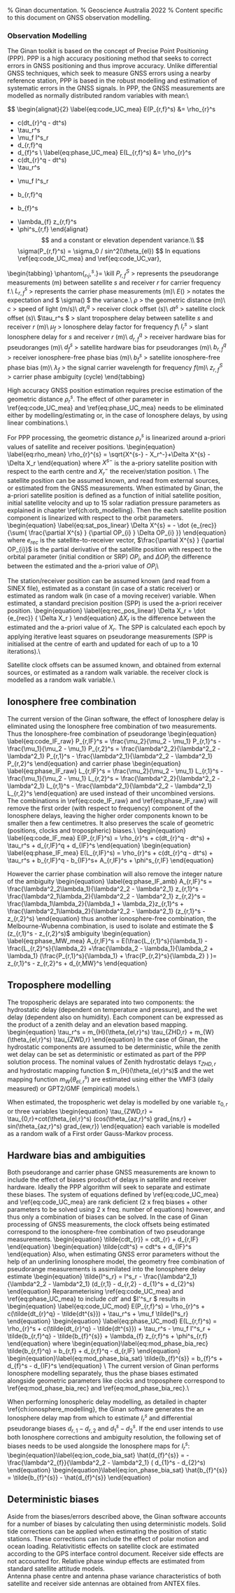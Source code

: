 % Ginan documentation.
% Geoscience Australia 2022
% Content specific to this document on GNSS observation modelling.

### Observation Modelling

The Ginan toolkit is based on the concept of Precise Point Positioning (PPP).
PPP is a high accuracy positioning method that seeks to correct errors in GNSS positioning and thus improve accuracy.
Unlike differential GNSS techniques, which seek to measure GNSS errors using a nearby reference station, PPP is based in the robust modelling and estimation of systematic errors in the GNSS signals.
In PPP, the GNSS measurements are modelled as normally distributed random variables with mean:\\

$$
\begin{alignat}{2} 
\label{eq:code_UC_mea}
E(P_{r,f}^s) 
&= \rho_{r}^s 
+ c(dt_{r}^q - dt^s) 
+ \tau_r^s
+ \mu_f I^s_r 
+ d_{r,f}^q
+ d_{f}^s
\\
\label{eq:phase_UC_mea}
E(L_{r,f}^s) 
&= \rho_{r}^s 
+ c(dt_{r}^q - dt^s) 
+ \tau_r^s 
- \mu_f I^s_r
+ b_{r,f}^q 
- b_{f}^s
+ \lambda_{f} z_{r,f}^s  
+ \phi^s_{r,f}
\end{alignat}
$$
and a constant or elevation dependent variance.\\
$$
\sigma(P_{r,f}^s) = \sigma_0 / sin^2(\theta_{el})
$$
In equations \ref{eq:code_UC_mea} and \ref{eq:code_UC_var},

\begin{tabbing}
	\phantom{$_r,_j,^s.$}\= \kill
$P_{r,f}^S$ \> represents the pseudorange measurements (m) between satellite $s$ and receiver $r$ for carrier frequency f.\\
$L_{r,f}^s$ \> represents the carrier phase measurements (m)\\
$E()$ \>  notates the expectation and  $ \sigma() $ the variance.\\
$\rho$ \> the geometric distance (m)\\
$c$ \> speed of light (m/s)\\
$dt_r^q$ \> receiver clock offset (s)\\
$dt^s$ \> satellite clock offset (s)\\
$\tau_r^s $ \> slant troposphere delay between satellite $s$ and receiver $r$ (m)\\
$\mu_f$ \> Ionosphere delay factor for frequency $f$\\
$I^s_r$ \> slant Ionosphere delay for $s$ and receiver $r$ (m)\\
$d_{r,f}^q$ \> receiver hardware bias for pseudoranges (m)\\
$d_{f}^s$ \> satellite hardware bias for pseudoranges (m)\\
$b_{r,f}^q$ \> receiver ionosphere-free phase bias (m)\\
$b_{f}^s$ \> satellite ionosphere-free phase bias (m)\\
$\lambda_{f}$ \> the signal carrier wavelength for frequency $f$(m)\\
$z_{r,f}^S$ \> carrier phase ambiguity (cycle)
\end{tabbing}

High accuracy GNSS position estimation requires precise estimation of the geometric distance  $\rho_{r}^s$. The effect of other parameter in \ref{eq:code_UC_mea} and \ref{eq:phase_UC_mea} needs to be eliminated either by modelling/estimating or, in the case of Ionosphere delays, by using linear combinations.\\
 
For PPP processing, the geometric distance  $\rho_{r}^s$ is linearized around a-priori values of satellite and receiver positions.
\begin{equation} \label{eq:rho_mean}
\rho_{r}^{s} = \sqrt{X^{s-} - X_r^-}+\Delta X^{s} - \Delta X_r
\end{equation}
where $X^{s-}$ is the a-priory satellite position with respect to the earth centre and $X_r^-$ the receiver/station position. \\
The satellite position can be assumed known, and read from external sources, or estimated from the GNSS measurements. When estimated by Ginan, the a-priori satellite position is defined as a function of initial satellite position, initial satellite velocity and up to 15 solar radiation pressure parameters as explained in chapter \ref{ch:orb_modelling}. Then the each satellite position component is linearized with respect to the orbit parameters.
\begin{equation} \label{eq:sat_pos_linear}
\Delta X^{s} = - \dot {e_{rec}} {\sum{ \frac{\partial X^{s} } {\partial OP_{i} } \Delta OP_{i} }}
\end{equation}
where $e_{rec}$ is the satellite-to-receiver vector, $\frac{\partial X^{s} } {\partial OP_{i}}$ is the partial derivative of the satellite position with respect to the orbital parameter (initial condition or SRP) $OP_{i}$, and  $\Delta OP_{i}$ the difference between the estimated  and the a-priori value of $OP_{i}$\\

The station/receiver position can be assumed known (and read from a SINEX file), estimated as a constant (in case of a static receiver) or estimated as random walk (in case of a moving receiver) variable. When estimated, a standard precision position (SPP) is used the a-priori receiver position. 
\begin{equation} \label{eq:rec_pos_linear}
\Delta X_r =  \dot {e_{rec}} { \Delta X_r }
\end{equation} 
$\Delta X_r$ is the difference between the estimated and the a-priori value of $X_r$. The SPP is calculated each epoch by applying iterative least squares on pseudorange measurements (SPP is initialised at the centre of earth and updated for each of up to a 10 iterations).\\

Satellite clock offsets can be assumed known, and obtained from external sources, or estimated as a random walk variable. the receiver clock is modelled as a random walk variable.\\

## Ionosphere free combination
The current version of the Ginan software, the effect of Ionosphere delay is eliminated using the Ionosphere free combination of two measurements. Thus the Ionosphere-free combination of pseudorange
\begin{equation} \label{eq:code_IF_raw}
P_{r,IF}^s = \frac{\mu_2}{\mu_2 - \mu_1} P_{r,1}^s - \frac{\mu_1}{\mu_2 - \mu_1} P_{r,2}^s = \frac{\lambda^2_2}{\lambda^2_2 - \lambda^2_1} P_{r,1}^s - \frac{\lambda^2_1}{\lambda^2_2 - \lambda^2_1} P_{r,2}^s
\end{equation} 
and carrier phase
\begin{equation} \label{eq:phase_IF_raw}
L_{r,IF}^s = \frac{\mu_2}{\mu_2 - \mu_1} L_{r,1}^s - \frac{\mu_1}{\mu_2 - \mu_1} L_{r,2}^s = \frac{\lambda^2_2}{\lambda^2_2 - \lambda^2_1} L_{r,1}^s - \frac{\lambda^2_1}{\lambda^2_2 - \lambda^2_1} L_{r,2}^s
\end{equation} 
are used instead of their uncombined versions. The combinations in \ref{eq:code_IF_raw} and  \ref{eq:phase_IF_raw} will remove the first order (with respect to frequency) component of the Ionosphere delays, leaving the higher order components known to be smaller then a few centimetres. It also preserves the scale of geometric (positions, clocks and tropospheric) biases.\\
\begin{equation} \label{eq:code_IF_mea}
E(P_{r,IF}^s) = \rho_{r}^s + c(dt_{r}^q - dt^s) + \tau_r^s + d_{r,IF}^q + d_{IF}^s
\end{equation}
\begin{equation} \label{eq:phase_IF_mea}
E(L_{r,IF}^s) = \rho_{r}^s + c(dt_{r}^q - dt^s) + \tau_r^s  + b_{r,IF}^q - b_{IF}^s+ A_{r,IF}^s  + \phi^s_{r,IF}
\end{equation}

However the carrier phase combination will also remove the integer nature of the ambiguity 
\begin{equation} \label{eq:phase_IF_amb}
A_{r,IF}^s = \frac{\lambda^2_2\lambda_1}{\lambda^2_2 - \lambda^2_1} z_{r,1}^s - \frac{\lambda^2_1\lambda_2}{\lambda^2_2 - \lambda^2_1} z_{r,2}^s = \frac{\lambda_1\lambda_2}{\lambda_1 + \lambda_2}z_{r,1}^s + \frac{\lambda^2_1\lambda_2}{\lambda^2_2 - \lambda^2_1} (z_{r,1}^s - z_{r,2}^s)
\end{equation}
thus another ionosphere-free combination, the Melbourne-Wubenna combination, is used to isolate and estimate the $ (z_{r,1}^s - z_{r,2}^s)$ ambiguity
\begin{equation} \label{eq:phase_MW_mea}
A_{r,IF}^s = E(\frac{L_{r,1}^s}{\lambda_1} - \frac{L_{r,2}^s}{\lambda_2} +\frac{\lambda_2 - \lambda_1}{\lambda_2 + \lambda_1} (\frac{P_{r,1}^s}{\lambda_1} + \frac{P_{r,2}^s}{\lambda_2} ) )= z_{r,1}^s - z_{r,2}^s + d_{r,MW}^s
\end{equation}

## Troposphere modelling
The tropospheric delays are separated into two components: the hydrostatic delay (dependent on temperature and pressure), and the wet delay (dependent also on humidity). Each component can be expressed as the product of a zenith delay and an elevation based mapping. 
\begin{equation}
 \tau_r^s = m_{H}(\theta_{el,r}^s) \tau_{ZHD,r} +  m_{W}(\theta_{el,r}^s) \tau_{ZWD,r} 
\end{equation}
In the case of Ginan, the hydrostatic components are assumed to be deterministic, while the zenith wet delay can be set as deterministic or estimated as part of the PPP solution process. The nominal values of Zenith hydrostatic delays $\tau_{ZHD,r}$ and hydrostatic mapping function $ m_{H}(\theta_{el,r}^s)$ and the wet mapping function $m_{W}(\theta_{el,r}^s)$ are estimated using either the VMF3 (daily measured) or GPT2/GMF (empirical) models.\\

When estimated, the tropospheric wet delay is modelled by one variable $\tau_{0,r}$ or three variables
\begin{equation}
 \tau_{ZWD,r} =  \tau_{0,r}+cot(\theta_{el,r}^s) (cos(\theta_{az,r}^s) grad_{ns,r} + sin(\theta_{az,r}^s) grad_{ew,r})
\end{equation} 
each variable is modelled as a random walk of a First order Gauss-Markov process.

## Hardware bias and ambiguities
Both pseudorange and carrier phase GNSS measurements are known to include the effect of biases product of delays in satellite and receiver hardware. Ideally the PPP algorithm will seek to separate and estimate these biases. The system of equations defined by \ref{eq:code_UC_mea} and \ref{eq:code_UC_mea} are rank deficient (2 x freq biases + other parameters to be solved using 2 x freq. number of equations) however, and thus only a combination of biases can be solved. 
In the case of Ginan processing of GNSS measurements, the clock offsets being estimated correspond to the ionosphere-free combination of two pseudorange measurements.
\begin{equation}
\tilde{cdt_{r}} = cdt_{r} + d_{r,IF}
\end{equation} 
\begin{equation}
\tilde{cdt^s} = cdt^s + d_{IF}^s
\end{equation} 
Also, when estimating GNSS error parameters without the help of an underlining Ionosphere model, the geometry free combination of pseudorange measurements is assimilated into the Ionosphere delay estimate
\begin{equation}
\tilde{I^s_r} = I^s_r - \frac{\lambda^2_1}{\lambda^2_2 - \lambda^2_1} (d_{r,1} - d_{r,2} - d_{1}^s + d_{2}^s)
\end{equation} 
Reparameterising \ref{eq:code_UC_mea} and \ref{eq:phase_UC_mea} to include $cdt'$ and $I'^s_r $ results in
\begin{equation} \label{eq:code_UC_mod}
E(P_{r,f}^s) = \rho_{r}^s + c(\tilde{dt_{r}^q} - \tilde{dt^{s}}) + \tau_r^s + \mu_f \tilde{I^s_r} 
\end{equation}
\begin{equation} \label{eq:phase_UC_mod}
E(L_{r,f}^s) = \rho_{r}^s + c(\tilde{dt_{r}^q} - \tilde{dt^{s}}) + \tau_r^s - \mu_f I'^s_r + \tilde{b_{r,f}^q} - \tilde{b_{f}^{s}} + \lambda_{f} z_{r,f}^s  + \phi^s_{r,f}
\end{equation}
where 
\begin{equation}\label{eq:mod_phase_bia_rec}
\tilde{b_{r,f}^q} = b_{r,f} + d_{r,f}^q - d_{r,IF}
\end{equation} 
\begin{equation}\label{eq:mod_phase_bia_sat}
\tilde{b_{f}^{s}} = b_{f}^s + d_{f}^s - d_{IF}^s
\end{equation} \\
The current version of Ginan performs Ionosphere modelling separately, thus the phase biases estimated alongside geometric parameters like clocks and troposphere correspond to \ref{eq:mod_phase_bia_rec} and \ref{eq:mod_phase_bia_rec}.\\

When performing Ionospheric delay modelling, as detailed in chapter \ref{ch:ionosphere_modelling}, the Ginan software generates the an Ionosphere delay map from which to estimate $I^s_r$ and differential pseudorange biases $d_{r,1} - d_{r,2}$ and $d_{1}^s - d_{2}^s$. If the end user intends to use both Ionosphere corrections and ambiguity resolution, the following set of biases needs to be used alongside the Ionosphere maps for $I^s_r$:
\begin{equation}\label{eq:ion_code_bia_sat}
\hat{d_{f}^{s}} = - \frac{\lambda^2_{f}}{\lambda^2_2 - \lambda^2_1} ( d_{1}^s - d_{2}^s) 
\end{equation} 
\begin{equation}\label{eq:ion_phase_bia_sat}
\hat{b_{f}^{s}} = \tilde{b_{f}^{s}} - \hat{d_{f}^{s}}
\end{equation} 

## Deterministic biases
Aside from the biases/errors described above, the Ginan software accounts for a number of biases by calculating then using deterministic models.
Solid tide corrections can be applied when estimating the position of static stations. These corrections can include the effect of polar motion and ocean loading.
Relativitistic effects on satellite clock are estimated according to the GPS interface control document. Receiver side effects are not accounted for.
Relative phase windup effects are estimated from standard satellite attitude models.  
Antenna phase centre and antenna phase variance characteristics of both satellite and receiver side antennas are obtained from ANTEX files.